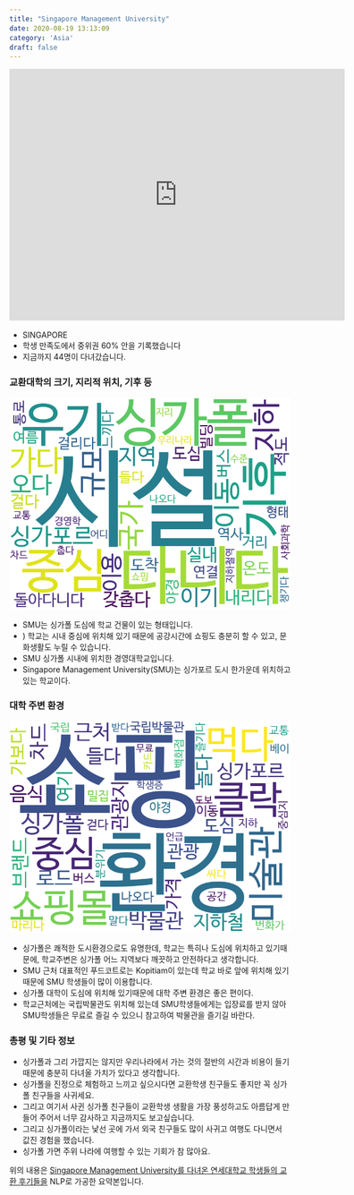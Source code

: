```yaml
---
title: "Singapore Management University"
date: 2020-08-19 13:13:09
category: 'Asia'
draft: false
---
```


<iframe
width="600"
height="450"
frameborder="0" style="border:0"
src="https://www.google.com/maps/embed/v1/place?key=AIzaSyC9e1AME-pVmWC4hBpFdu5S4dKzyepa3HQ&q=Singapore+Management+University&center=1.2962726999999998,103.8501578&zoom=14" allowfullscreen>
</iframe>

* SINGAPORE
* 학생 만족도에서 중위권 60% 안을 기록했습니다
* 지금까지 44명이 다녀갔습니다. 

### 교환대학의 크기, 지리적 위치, 기후 등

![gen_info-WordCloud](../univ_wordclouds_okt/gen_info/SG000003_gen_info_okt.png)

* SMU는 싱가폴 도심에 학교 건물이 있는 형태입니다.
* ) 학교는 시내 중심에 위치해 있기 때문에 공강시간에 쇼핑도 충분히 할 수 있고, 문화생활도 누릴 수 있습니다.
* SMU 싱가폴 시내에 위치한 경영대학교입니다.
* Singapore Management University(SMU)는 싱가포르 도시 한가운데 위치하고 있는 학교이다.


### 대학 주변 환경

![env_info-WordCloud](../univ_wordclouds_okt/env_info/SG000003_env_info_okt.png)

* 싱가폴은 쾌적한 도시환경으로도 유명한데, 학교는 특히나 도심에 위치하고 있기때문에, 학교주변은 싱가폴 어느 지역보다 깨끗하고 안전하다고 생각합니다.
* SMU 근처 대표적인 푸드코트로는 Kopitiam이 있는데 학교 바로 앞에 위치해 있기 때문에 SMU 학생들이 많이 이용합니다.
* 싱가폴 대학이 도심에 위치해 있기때문에 대학 주변 환경은 좋은 편이다.
* 학교근처에는 국립박물관도 위치해 있는데 SMU학생들에게는 입장료를 받지 않아 SMU학생들은 무료로 즐길 수 있으니 참고하여 박물관을 즐기길 바란다.


### 총평 및 기타 정보 
* 싱가폴과 그리 가깝지는 않지만 우리나라에서 가는 것의 절반의 시간과 비용이 들기 때문에 충분히 다녀올 가치가 있다고 생각합니다.
* 싱가폴을 진정으로 체험하고 느끼고 싶으시다면 교환학생 친구들도 좋지만 꼭 싱가폴 친구들을 사귀세요.
* 그리고 여기서 사귄 싱가폴 친구들이 교환학생 생활을 가장 풍성하고도 아름답게 만들어 주어서 너무 감사하고 지금까지도 보고싶습니다.
* 그리고 싱가폴이라는 낯선 곳에 가서 외국 친구들도 많이 사귀고 여행도 다니면서 값진 경험을 했습니다.
* 싱가폴 가면 주위 나라에 여행할 수 있는 기회가 참 많아요.


위의 내용은 [Singapore Management University를 다녀온 연세대학교 학생들의 교환 후기들을](http://oia.yonsei.ac.kr/partner/expReport.asp?ucode=SG000003&bgbn=A) NLP로 가공한 요약본입니다. 

